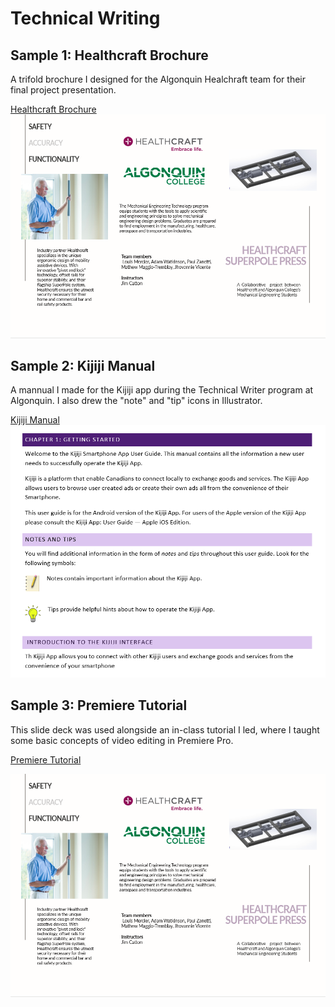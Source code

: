 # Technical Writing

## Sample 1: Healthcraft Brochure

A trifold brochure I designed for the Algonquin Healchraft team for their final project presentation.  

[Healthcraft Brochure](https://github.com/thediplock/technical-writing/raw/master/Healthcraft_Brochure.pdf)
<img src="https://github.com/thediplock/technical-writing/raw/master/Healthcraft_pic.PNG"/>

## Sample 2: Kijiji Manual

A mannual I made for the Kijiji app during the Technical Writer program at Algonquin. I also drew the "note" and "tip" icons in Illustrator.

[Kijiji Manual](https://github.com/thediplock/technical-writing/raw/master/CD_Kijiji_manual.pdf)
<img src="https://github.com/thediplock/technical-writing/blob/master/kijiji_pic2.PNG"/>
## Sample 3: Premiere Tutorial

This slide deck was used alongside an in-class tutorial I led, where I taught some basic concepts of video editing in Premiere Pro.

[Premiere Tutorial](https://github.com/thediplock/technical-writing/raw/master/Premiere%20Teach-a-class.pdf)



<img src="https://github.com/thediplock/technical-writing/raw/master/Healthcraft_pic.PNG"/>
